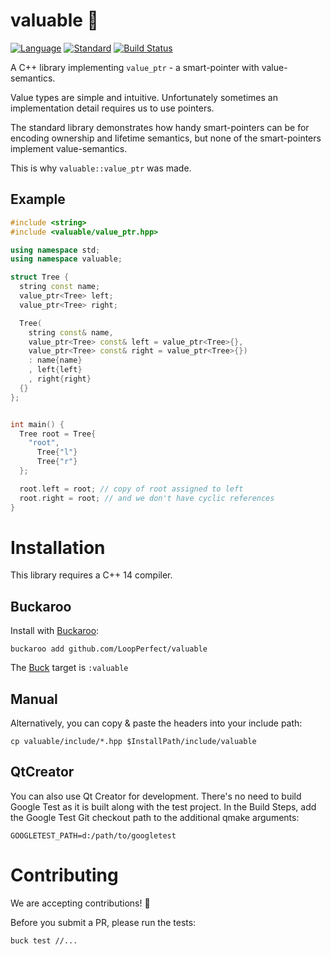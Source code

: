 # valuable 💎

[![Language](https://img.shields.io/badge/language-C++-blue.svg)](https://isocpp.org/)
[![Standard](https://img.shields.io/badge/c%2B%2B-14-blue.svg)](https://en.wikipedia.org/wiki/C%2B%2B#Standardization)
[![Build Status](https://travis-ci.org/LoopPerfect/valuable.svg?branch=master)](https://travis-ci.org/LoopPerfect/valuable)

A C++ library implementing `value_ptr` - a smart-pointer with value-semantics.

Value types are simple and intuitive. Unfortunately sometimes an implementation detail requires us to use pointers.

The standard library demonstrates how handy smart-pointers can be for encoding ownership and lifetime semantics, but none of the smart-pointers implement value-semantics.

This is why `valuable::value_ptr` was made.

## Example

```c++
#include <string>
#include <valuable/value_ptr.hpp>

using namespace std;
using namespace valuable;

struct Tree {
  string const name;
  value_ptr<Tree> left;
  value_ptr<Tree> right;

  Tree(
    string const& name,
    value_ptr<Tree> const& left = value_ptr<Tree>{},
    value_ptr<Tree> const& right = value_ptr<Tree>{})
    : name{name}
    , left{left}
    , right{right}
  {}
};


int main() {
  Tree root = Tree{
    "root",
      Tree{"l"}
      Tree{"r"}
  };

  root.left = root; // copy of root assigned to left
  root.right = root; // and we don't have cyclic references
}

```

# Installation

This library requires a C++ 14 compiler.

## Buckaroo

Install with [Buckaroo](https://buckaroo.pm):

```
buckaroo add github.com/LoopPerfect/valuable
```

The [Buck](https://buckbuild.com/) target is `:valuable`

## Manual

Alternatively, you can copy & paste the headers into your include path:

```
cp valuable/include/*.hpp $InstallPath/include/valuable
```

## QtCreator

You can also use Qt Creator for development. There's no need to build Google Test as it is built along with the test project. In the Build Steps, add the Google Test Git checkout path to the additional qmake arguments:

```
GOOGLETEST_PATH=d:/path/to/googletest
```

# Contributing

We are accepting contributions! 💖

Before you submit a PR, please run the tests:

```
buck test //...
```
